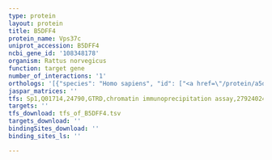 ```yaml
---
type: protein
layout: protein
title: B5DFF4
protein_name: Vps37c
uniprot_accession: B5DFF4
ncbi_gene_id: '108348178'
organism: Rattus norvegicus
function: target gene
number_of_interactions: '1'
orthologs: '[{"species": "Homo sapiens", "id": ["<a href=\"/protein/a5d8v6\">A5D8V6</a>"]}, {"species": "Danio rerio", "id": ["A0JPF7"]}, {"species": "Mus musculus", "id": ["<a href=\"/protein/q8r105\">Q8R105</a>"]}, {"species": "Caenorhabditis elegans", "id": ["<a href=\"/protein/q18799\">Q18799</a>"]}]'
jaspar_matrices: ''
tfs: Sp1,Q01714,24790,GTRD,chromatin immunoprecipitation assay,27924024%5Buid%5D,No
targets: ''
tfs_download: tfs_of_B5DFF4.tsv
targets_download: ''
bindingSites_download: ''
binding_sites_ls: ''

---
```

